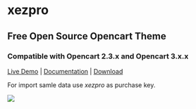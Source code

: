 # xezpro

## Free Open Source Opencart Theme 
###  Compatible with Opencart 2.3.x and Opencart 3.x.x

[Live Demo](http://themes.nicolette.ro/?theme=xezpro) |
[Documentation](http://xezpro.nicolette.ro/docs/index.html) |
[Download](https://github.com/givanz/xezpro/releases)

For import samle data use *xezpro* as purchase key.

<img src="http://xezpro.nicolette.ro/xezpro-screenshot.png">
